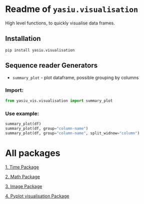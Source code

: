 # Readme of `yasiu.visualisation`

High level functions, to quickly visualise data frames.

## Installation

```shell
pip install yasiu.visualisation
```

## Sequence reader Generators

- `summary_plot` - plot dataframe, possible grouping by columns

### Import:

```py
from yasiu_vis.visualisation import summary_plot
```

### Use example:

```py
summary_plot(df)
summary_plot(df, group="column-name")
summary_plot(df, group="column-name", split_widnow="column")
```

# All packages

[1. Time Package](https://pypi.org/project/yasiu-time/)

[2. Math Package](https://pypi.org/project/yasiu-math/)

[3. Image Package](https://pypi.org/project/yasiu-image/)

[4. Pyplot visualisation Package](https://pypi.org/project/yasiu-vis/)

